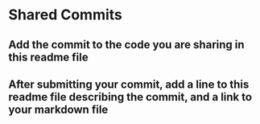 # Shared Commits
## Add the commit to the code you are sharing in this readme file
## After submitting your commit, add a line to this readme file describing the commit, and a link to your markdown file
